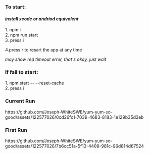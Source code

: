  <h3>To start:</h3>

*<h4>install xcode or andriod equivalent</h4>*
 
 <div>1. npm i</div> 
 <div>2. npm run start</div>
 <div>3. press i </div>
 <p>4.press r to resart the app at any time</p>

<em>may show red timeout error, that's okay, just wait</em>

 <h3>If fail to start:</h3>
 <div>1. npm start -- --reset-cache</div>
 <div>2. press i</div>
  
  <h3>Current Run</h3>
  https://github.com/Joseph-WhiteSWE/yum-yum-so-good/assets/122577026/0cd26fc1-7039-4683-8183-1e129b35d3eb
  
  <h3>First Run</h3>
  https://github.com/Joseph-WhiteSWE/yum-yum-so-good/assets/122577026/7b6cc51a-5f13-4409-981c-96d814d67524
